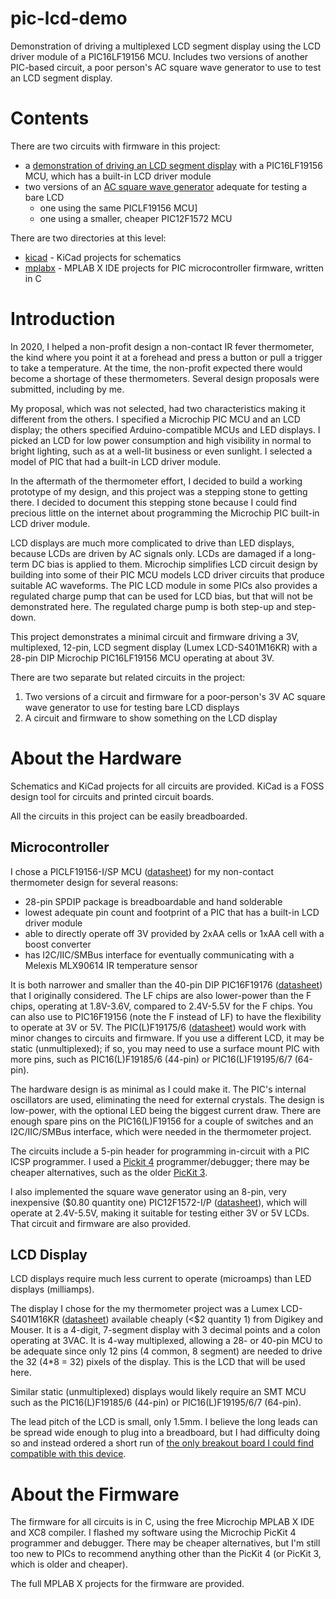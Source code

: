 # pic-lcd-demo

Demonstration of driving a multiplexed LCD segment display using the LCD driver module of a PIC16LF19156 MCU.
Includes two versions of another PIC-based circuit, a poor person's AC square wave generator to use to test an LCD segment display.

# Contents

There are two circuits with firmware in this project:
* a [demonstration of driving an LCD segment display](LCD_Demo.md) with a PIC16LF19156 MCU, which has a built-in LCD driver module
* two versions of an [AC square wave generator](LCD_Test_Generator.md) adequate for testing a bare LCD
  * one using the same PICLF19156 MCU]
  * one using a smaller, cheaper PIC12F1572 MCU

There are two directories at this level:
* [kicad](kicad) - KiCad projects for schematics
* [mplabx](mplabx) - MPLAB X IDE projects for PIC microcontroller firmware, written in C

# Introduction

In 2020, I helped a non-profit design a non-contact IR fever thermometer,
the kind where you point it at a forehead and press a button or pull a trigger to take a temperature.
At the time, the non-profit expected there would become a shortage of these thermometers.
Several design proposals were submitted, including by me.

My proposal, which was not selected, had two characteristics making it different from the others.
I specified a Microchip PIC MCU and an LCD display; the others specified Arduino-compatible MCUs and LED displays.
I picked an LCD for low power consumption and high visibility in normal to bright lighting, such as at a well-lit business or even sunlight.
I selected a model of PIC that had a built-in LCD driver module.

In the aftermath of the thermometer effort,
I decided to build a working prototype of my design,
and this project was a stepping stone to getting there.
I decided to document this stepping stone
because I could find precious little on the internet
about programming the Microchip PIC built-in LCD driver module.

LCD displays are much more complicated to drive than LED displays,
because LCDs are driven by AC signals only.
LCDs are damaged if a long-term DC bias is applied to them.
Microchip simplifies LCD circuit design by building into some of their PIC MCU models
LCD driver circuits that produce suitable AC waveforms.
The PIC LCD module in some PICs also provides a regulated charge pump that can be used for LCD bias,
but that will not be demonstrated here.
The regulated charge pump is both step-up and step-down.

This project demonstrates a minimal circuit and firmware
driving a 3V, multiplexed, 12-pin, LCD segment display (Lumex LCD-S401M16KR)
with a 28-pin DIP Microchip PIC16LF19156 MCU operating at about 3V.

There are two separate but related circuits in the project:
1. Two versions of a circuit and firmware for a poor-person's 3V AC square wave generator to use for testing bare LCD displays
2. A circuit and firmware to show something on the LCD display

# About the Hardware

Schematics and KiCad projects for all circuits are provided.
KiCad is a FOSS design tool for circuits and printed circuit boards.

All the circuits in this project can be easily breadboarded.

## Microcontroller

I chose a PICLF19156-I/SP MCU
([datasheet](https://ww1.microchip.com/downloads/en/DeviceDoc/PIC16LF19155-56-75-76-85-86-Data-Sheet-40001923B.pdf))
for my non-contact thermometer design for several reasons:
* 28-pin SPDIP package is breadboardable and hand solderable
* lowest adequate pin count and footprint of a PIC that has a built-in LCD driver module
* able to directly operate off 3V provided by 2xAA cells or 1xAA cell with a boost converter
* has I2C/IIC/SMBus interface for eventually communicating with a Melexis MLX90614 IR temperature sensor

It is both narrower and smaller than the 40-pin DIP PIC16F19176
([datasheet](https://ww1.microchip.com/downloads/en/DeviceDoc/PIC16LF19155-56-75-76-85-86-Data-Sheet-40001923B.pdf))
that I originally considered.
The LF chips are also lower-power than the F chips,
operating at 1.8V-3.6V, compared to 2.4V-5.5V for the F chips.
You can also use to PIC16F19156 (note the F instead of LF)
to have the flexibility to operate at 3V or 5V.
The PIC(L)F19175/6
([datasheet](https://ww1.microchip.com/downloads/en/DeviceDoc/PIC16LF19155-56-75-76-85-86-Data-Sheet-40001923B.pdf))
would work with minor changes to circuits and firmware.
If you use a different LCD, it may be static (unmultiplexed);
if so, you may need to use a surface mount PIC with more pins,
such as PIC16(L)F19185/6 (44-pin) or PIC16(L)F19195/6/7 (64-pin).

The hardware design is as minimal as I could make it.
The PIC's internal oscillators are used, eliminating the need for external crystals.
The design is low-power, with the optional LED being the biggest current draw.
There are enough spare pins on the PIC16(L)F19156 for a couple of switches and an I2C/IIC/SMBus interface, which were needed in the thermometer project.

The circuits include a 5-pin header for programming in-circuit with a PIC ICSP programmer.
I used a [Pickit 4](https://www.microchip.com/developmenttools/ProductDetails/PG164140) programmer/debugger;
there may be cheaper alternatives, such as the older
[PicKit 3](https://www.amazon.com/Microchip-Programmer-Debugger-Emulator-Controller/dp/B07WS5JL3Z).

I also implemented the square wave generator using
an 8-pin, very inexpensive ($0.80 quantity one) PIC12F1572-I/P
([datasheet](https://ww1.microchip.com/downloads/en/DeviceDoc/40001723D.pdf)),
which will operate at 2.4V-5.5V,
making it suitable for testing either 3V or 5V LCDs.
That circuit and firmware are also provided.

## LCD Display

LCD displays require much less current to operate (microamps)
than LED displays (milliamps).

The display I chose for the my thermometer project was a Lumex LCD-S401M16KR
([datasheet](https://www.lumex.com/datasheet/LCD-S401M16KR))
available cheaply (<$2 quantity 1) from Digikey and Mouser.
It is a 4-digit, 7-segment display
with 3 decimal points and a colon
operating at 3VAC.
It is 4-way multiplexed,
allowing a 28- or 40-pin MCU to be adequate since only 12 pins
(4 common, 8 segment)
are needed to drive the 32 (4*8 = 32) pixels of the display.
This is the LCD that will be used here.

Similar static (unmultiplexed) displays would likely require an SMT MCU
such as the PIC16(L)F19185/6 (44-pin) or PIC16(L)F19195/6/7 (64-pin).

The lead pitch of the LCD is small, only 1.5mm.
I believe the long leads can be spread wide enough to plug into a breadboard,
but I had difficulty doing so and instead ordered a short run of [the only breakout board I could find compatible with this device](https://oshpark.com/shared_projects/sJmRuwZJ).

# About the Firmware 

The firmware for all circuits is in C, using the free Microchip MPLAB X IDE and XC8 compiler.
I flashed my software using the Microchip PicKit 4 programmer and debugger.
There may be cheaper alternatives,
but I'm still too new to PICs to recommend anything other than the PicKit 4
(or PicKit 3, which is older and cheaper).

The full MPLAB X projects for the firmware are provided.

